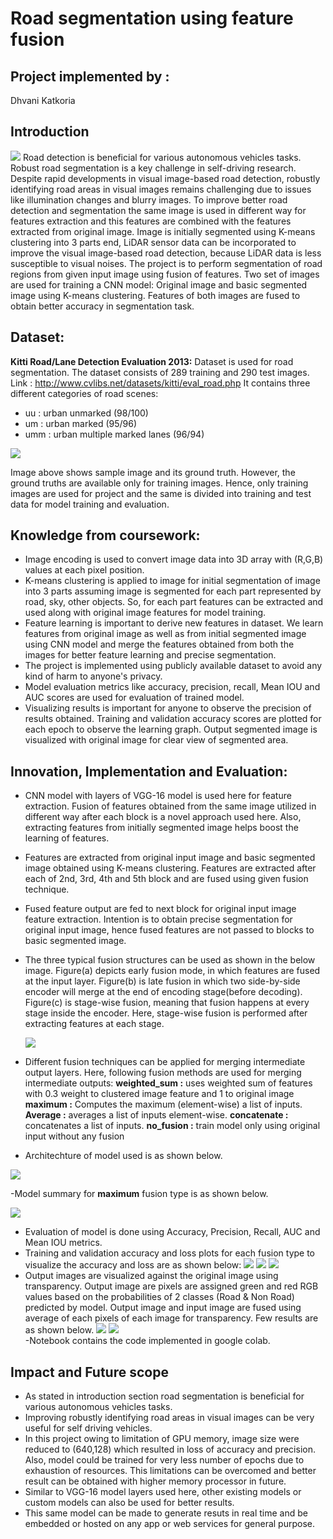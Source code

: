 # Road segmentation using feature fusion

## Project implemented by : 
Dhvani Katkoria

## Introduction

  
   <img src = 'image_dataset/road_seg.png' /> 
Road detection is beneficial for various autonomous vehicles tasks. Robust road segmentation is a key challenge in self-driving research. Despite rapid developments in visual image-based road detection, robustly identifying road areas in visual images remains challenging due to issues like illumination changes and blurry images. To improve better road detection and segmentation the same image is used in different way for features extraction and this features are combined with the features extracted from original image. Image is initially segmented using K-means clustering into 3 parts end, LiDAR sensor data can be incorporated to improve the visual image-based road detection, because LiDAR data is less susceptible to visual noises. The project is to perform segmentation of road regions from given input image using fusion of features. Two set of images are used for training a CNN model: Original image and basic segmented image using K-means clustering. Features of both images are fused to obtain better accuracy in segmentation task. 


## Dataset: 
**Kitti Road/Lane Detection Evaluation 2013:** Dataset is used for road segmentation. The dataset consists of 289 training and 290 test images. Link : http://www.cvlibs.net/datasets/kitti/eval_road.php It contains three different categories of road scenes:

- uu : urban unmarked (98/100)
- um : urban marked (95/96)
- umm : urban multiple marked lanes (96/94)


 <img src = 'image_dataset/dataset.png' /> 
 
Image above shows sample image and its ground truth. However, the ground truths are available only for training images. Hence, only training images are used for project and the same is divided into training and test data for model training and evaluation. 


## Knowledge from coursework:

- Image encoding is used to convert image data into 3D array with (R,G,B) values at each pixel position.
- K-means clustering is applied to image for initial segmentation of image into 3 parts assuming image is segmented for each part represented by road, sky, other objects. So, for each part features can be extracted and used along with original image features for model training.
- Feature learning is important to derive new features in dataset. We learn features from original image as well as from initial segmented image using CNN model and merge the features obtained from both the images for better feature learning and precise segmentation.
- The project is implemented using publicly available dataset to avoid any kind of harm to anyone's privacy. 
- Model evaluation metrics like accuracy, precision, recall, Mean IOU and AUC scores are used for evaluation of trained model.
- Visualizing results is important for anyone to observe the precision of results obtained. Training and validation accuracy scores are plotted for each epoch to observe the learning graph. Output segmented image is visualized with original image for clear view of segmented area.

## Innovation, Implementation and Evaluation:

- CNN model with layers of VGG-16 model is used here for feature extraction. Fusion of features obtained from the same image utilized in different way after each block is a novel approach used here. Also, extracting features from initially segmented image helps boost the learning of features.
- Features are extracted from original input image and basic segmented image obtained using K-means clustering. Features are extracted after each of 2nd, 3rd, 4th and 5th block and are fused using given fusion technique. 
- Fused feature output are fed to next block for original input image feature extraction. Intention is to obtain precise segmentation for original input image, hence fused features are not passed to blocks to basic segmented image. 
- The three typical fusion structures can be used as shown in the below image. Figure(a) depicts early fusion mode, in which features are fused at the input layer. Figure(b) is late fusion in which two side-by-side encoder will merge at the end of encoding stage(before decoding). Figure(c) is stage-wise fusion, meaning that fusion happens at every stage inside the encoder. Here, stage-wise fusion is performed after extracting features at each stage.

     <img src = 'image_dataset/fusion.png' /> 

- Different fusion techniques can be applied for merging intermediate output layers. Here, following fusion methods are used for merging intermediate outputs: 
**weighted_sum :** uses weighted sum of features with 0.3 weight to clustered image feature and 1 to original image
**maximum :** Computes the maximum (element-wise) a list of inputs.
**Average :** averages a list of inputs element-wise.
**concatenate :** concatenates a list of inputs.
**no_fusion :** train model only using original input without any fusion
- Architechture of model used is as shown below.
<img src = 'image_dataset/architechture.png' />

-Model summary for **maximum** fusion type is as shown below.

   <img src = 'image_dataset/model.png' /> 

- Evaluation of model is done using Accuracy, Precision, Recall, AUC and Mean IOU metrics.
- Training and validation accuracy and loss plots for each fusion type to visualize the accuracy and loss are as shown below:
   <img src = 'image_dataset/acc.png' />  <img src = 'image_dataset/img_only_acc.png' /> 
   <img src = 'image_dataset/loss.png' />  
- Output images are visualized against the original image using transparency. Output image are pixels are assigned green and red RGB values based on the probabilities of 2 classes (Road & Non Road) predicted by model. Output image and input image are fused using average of each pixels of each image for transparency. Few results are as shown below. 
   <img src = 'image_dataset/output.png' /> 
   <img src = 'image_dataset/table.png' />  
-Notebook contains the code implemented in google colab.


## Impact and Future scope
- As stated in introduction section road segmentation is beneficial for various autonomous vehicles tasks.
- Improving robustly identifying road areas in visual images can be very useful for self driving vehicles.
- In this project owing to limitation of GPU memory, image size were reduced to (640,128) which resulted in loss of accuracy and precision. Also, model could be trained for very less number of epochs due to exhaustion of resources. This limitations can be overcomed and better result can be obtained with higher memory processor in future.
- Similar to VGG-16 model layers used here, other existing models or custom models can also be used for better results.
- This same model can be made to generate resuts in real time and be embedded or hosted on any app or web services for general purpose.

